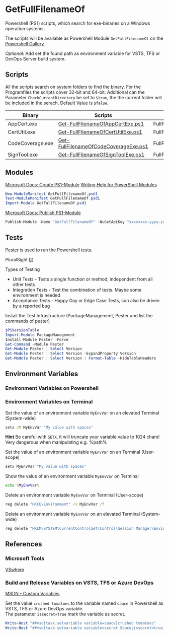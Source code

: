# GetFullFilenameOf

Powershell (PS1) scripts, which search for exe-binaries on a Windows operation systems.

The scripts will be available as Powershell Module `GetFullFilenameOf` on the [Powershell Gallery](https://www.powershellgallery.com/).

*Optional*: Add set the found path as environment variable for VSTS, TFS or DevOps Server build system.

## Scripts

All the scripts search on system folders to find the binary. For the Programfiles the scripts cover 32-bit and 64-bit. Additional can the Parameter ```CheckCurrentDirectory``` be set to ```$true```, the the current folder will be included in the serach. Default Value is ```$false```.  

|Binary|Scripts|Variable|
|------|-------|--------|
|AppCert.exe|[Get-FullFilenameOfAppCertExe.ps1](./Get-FullFilenameOfAppCertExe.ps1)|FullFilenameOfAppCertExe|
|CertUtil.exe|[Get-FullFilenameOfCertUtilExe.ps1](./Get-FullFilenameOfCertUtilExe.ps1)|FullFilenameOfCertUtilExe|
|CodeCoverage.exe|[Get-FullFilenameOfCodeCoverageExe.ps1](./Get-FullFilenameOfCodeCoverageExe.ps1)|FullFilenameOfCodeCoverageExe|
|SignTool.exe|[Get-FullFilenameOfSignToolExe.ps1](./Get-FullFilenameOfSignToolExe.ps1)|FullFilenameOfSignToolExe|

## Modules

[Microsoft Docs: Create PS1-Module](https://docs.microsoft.com/en-us/powershell/developer/module/how-to-write-a-powershell-module-manifest)
[Writing Help for PowerShell Modules](https://docs.microsoft.com/en-us/powershell/developer/module/writing-help-for-windows-powershell-modules)

```powershell
New-ModuleManifest GetFullFilenameOf.psd1
Test-ModuleManifest GetFullFilenameOf.psd1
Import-Module GetFullFilenameOf.psd1
```

[Microsoft Docs: Publish PS1-Module](https://docs.microsoft.com/en-us/powershell/module/powershellget/publish-module?view=powershell-6)

```powershell
Publish-Module -Name "GetFullFilenameOf" -NuGetApiKey "xxxxxxxx-yyyy-yyyy-yyyy-xxxxxxxxxxxx"
```

## Tests

[Pester](https://github.com/pester/Pester) is used to run the Powershell tests.

PluralSight [01](file:///D:/Pluralsight/Testing%20PowerShell%20with%20Pester/powershell-testing-pester/01/introduction-to-unit-testing-slides.pdf)

Types of Testing

* Unit Tests - Tests a single function or method, independent from all other tests
* Integration Tests - Test the combination of tests. Maybe some environment is needed
* Acceptance Tests - Happy Day or Edge Case Tests, can also be driven by a reported bug

Install the Test Infrastructure (PackageManagement, Pester and list the commands of pester)

```powershell
$PSVersionTable
Import-Module PackageManagement
Install-Module Pester -Force
Get-Command -Module Pester
Get-Module Pester | Select Version
Get-Module Pester | Select Version -ExpandProperty Version
Get-Module Pester | Select Version | Format-Table -HideTableHeaders
```

## Environment Variables

### Environment Variables on Powershell

### Environment Variables on Terminal

Set the value of an environment variable `MyEnvVar` on an elevated Terminal (System-wide)

```cmd
setx /M MyEnvVar "My value with spaces"
```

**Hint** Be careful with `SETX`, it will truncate your variable value to 1024 chars! Very dangerous when manipulating e.g. %path%

Set the value of an environment variable `MyEnvVar` on an Terminal (User-scope)

```cmd
setx MyEnvVar "My value with spaces"
```

Show the value of an environment variable `MyEnvVar` on Terminal

```cmd
echo %MyEnvVar%
```

Delete an environment variable `MyEnvVar` on Terminal (User-scope)

```cmd
reg delete "HKCU\Environment" /v MyEnvVar /f
```

Delete an environment variable `MyEnvVar` on an elevated Terminal (System-wide)

```cmd
reg delete "HKLM\SYSTEM\CurrentControlSet\Control\Session Manager\Environment" /F /V MyEnvVar
```

## References

### Microsoft Tools 
[VSwhere](https://github.com/microsoft/vswhere/wiki/Examples)  

### Build and Release Variables on VSTS, TFS or Azure DevOps
[MSDN - Custom Variables](https://docs.microsoft.com/en-us/azure/devops/pipelines/release/variables?view=azure-devops&tabs=powershell)

Set the value ```crushed tomatoes``` to the variable named ```sauce``` in Powershell as VSTS, TFS or Azure DevOps variable.  
The parameter ```issecret=true``` mark the variable as secret.
```powershell
Write-Host "##vso[task.setvariable variable=sauce]crushed tomatoes"
Write-Host "##vso[task.setvariable variable=secret.Sauce;issecret=true]crushed tomatoes"
```